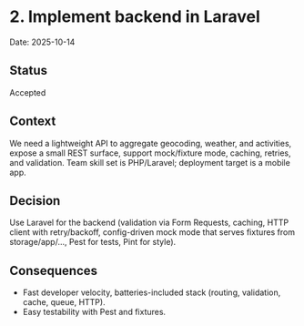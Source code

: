 # 2. Implement backend in Laravel

Date: 2025-10-14

## Status

Accepted

## Context

We need a lightweight API to aggregate geocoding, weather, and activities, expose a small REST surface, support mock/fixture mode, caching, retries, and validation. Team skill set is PHP/Laravel; deployment target is a mobile app.

## Decision

Use Laravel for the backend (validation via Form Requests, caching, HTTP client with retry/backoff, config-driven mock mode that serves fixtures from storage/app/..., Pest for tests, Pint for style).

## Consequences

* Fast developer velocity, batteries-included stack (routing, validation, cache, queue, HTTP).
* Easy testability with Pest and fixtures.
